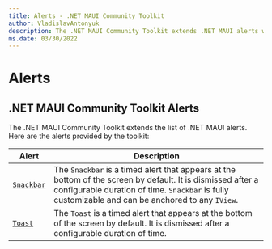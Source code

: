 ```yaml
---
title: Alerts - .NET MAUI Community Toolkit
author: VladislavAntonyuk
description: The .NET MAUI Community Toolkit extends .NET MAUI alerts with Toast and Snackbar.
ms.date: 03/30/2022
---
```


# Alerts

## .NET MAUI Community Toolkit Alerts

The .NET MAUI Community Toolkit extends the list of .NET MAUI alerts. Here are the alerts provided by the toolkit:

| Alert | Description |
| --------- | ----------- |
| [`Snackbar`](snackbar.md) | The `Snackbar` is a timed alert that appears at the bottom of the screen by default. It is dismissed after a configurable duration of time. `Snackbar` is fully customizable and can be anchored to any `IView`. |
| [`Toast`](toast.md) | The `Toast` is a timed alert that appears at the bottom of the screen by default. It is dismissed after a configurable duration of time. |
